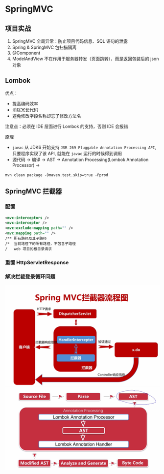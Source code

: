 # SpringMVC

## 项目实战

1. SpringMVC 全局异常：防止项目代码信息、SQL 语句的泄露
2. Spring & SpringMVC 包扫描隔离
3. @Component
4. ModelAndView 不在作用于服务器转发（页面跳转），而是返回包装后的 json 对象

## Lombok

优点：

- 提高编码效率
- 消除冗长代码
- 避免修改字段名称却忘了修改方法名

注意点：必须在 IDE 层面进行 Lombok 的支持，否则 IDE 会报错

原理

- `javac` 从 JDK6 开始支持 `JSR 269 Pluggable Annotation Processing API`, 只要程序实现了该 API, 就能在 `javac` 运行的时候得到调用
- 源代码 -> 编译 -> AST -> Annotation Processing(Lombok Annotation Processor) ->

`mvn clean package -Dmaven.test.skip=true -Pprod`

## SpringMVC 拦截器

### 配置
```xml
<mvc:interceptors />
<mvc:interceptor />
<mvc:exclude-mapping path="" />
<mvc:mapping path="" />
/** 所有路径及其子路径
/*  当前路径下的所有路径，不包含子路径
/   web 项目的根目录请求
```
### 重置 HttpServletResponse

### 解决拦截登录循环问题

![SpringMVC Interceptor](/docs/images/java/springmvc-interceptor-process.jpg.png)
![Lombok](/docs/images/java/lombok-princple.jpg.png "Lombok 实现原理")
